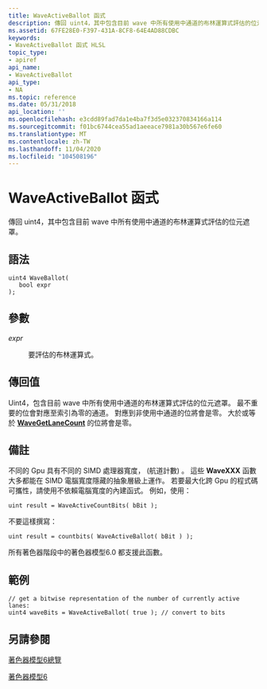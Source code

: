 ```yaml
---
title: WaveActiveBallot 函式
description: 傳回 uint4，其中包含目前 wave 中所有使用中通道的布林運算式評估的位元遮罩。
ms.assetid: 67FE28E0-F397-431A-8CF8-64E4AD88CDBC
keywords:
- WaveActiveBallot 函式 HLSL
topic_type:
- apiref
api_name:
- WaveActiveBallot
api_type:
- NA
ms.topic: reference
ms.date: 05/31/2018
api_location: ''
ms.openlocfilehash: e3cdd89fad7da1e4ba7f3d5e032370834166a114
ms.sourcegitcommit: f01bc6744cea55ad1aeeace7981a30b567e6fe60
ms.translationtype: MT
ms.contentlocale: zh-TW
ms.lasthandoff: 11/04/2020
ms.locfileid: "104508196"
---
```

# <a name="waveactiveballot-function"></a>WaveActiveBallot 函式

傳回 uint4，其中包含目前 wave 中所有使用中通道的布林運算式評估的位元遮罩。 

## <a name="syntax"></a>語法

``` syntax
uint4 WaveBallot(
   bool expr
);
```

## <a name="parameters"></a>參數

<dl> <dt>

*expr* 
</dt> <dd>

要評估的布林運算式。

</dd> </dl>

## <a name="return-value"></a>傳回值

Uint4，包含目前 wave 中所有使用中通道的布林運算式評估的位元遮罩。 最不重要的位會對應至索引為零的通道。 對應到非使用中通道的位將會是零。 大於或等於 [**WaveGetLaneCount**](wavegetlanecount.md) 的位將會是零。

## <a name="remarks"></a>備註

不同的 Gpu 具有不同的 SIMD 處理器寬度， (航道計數) 。 這些 **WaveXXX** 函數大多都能在 SIMD 電腦寬度隱藏的抽象層級上運作。 若要最大化跨 Gpu 的程式碼可攜性，請使用不依賴電腦寬度的內建函式。 例如，使用：

``` syntax
uint result = WaveActiveCountBits( bBit );
```

不要這樣撰寫：

``` syntax
uint result = countbits( WaveActiveBallot( bBit ) );
```

所有著色器階段中的著色器模型6.0 都支援此函數。 



 

## <a name="examples"></a>範例

``` syntax
// get a bitwise representation of the number of currently active lanes:
uint4 waveBits = WaveActiveBallot( true ); // convert to bits 
```

## <a name="see-also"></a>另請參閱

<dl> <dt>

[著色器模型6總覽](hlsl-shader-model-6-0-features-for-direct3d-12.md)
</dt> <dt>

[著色器模型6](shader-model-6-0.md)
</dt> </dl>

 

 




